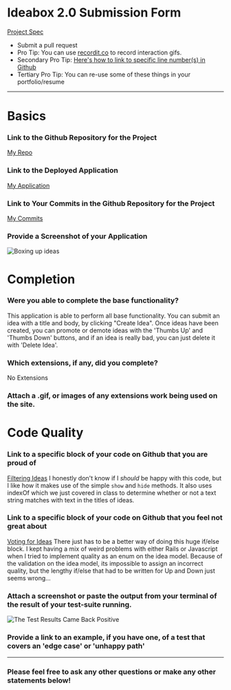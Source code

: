 # Ideabox 2.0 Submission Form
[Project Spec](https://github.com/turingschool/curriculum/blob/master/source/projects/revenge_of_idea_box.markdown)

* Submit a pull request
* Pro Tip: You can use [recordit.co](http://recordit.co/) to record interaction gifs.
* Secondary Pro Tip: [Here's how to link to specific line number(s) in Github](http://stackoverflow.com/questions/23821235/how-to-link-to-specific-line-number-on-github)
* Tertiary Pro Tip: You can re-use some of these things in your portfolio/resume

------

# Basics

### Link to the Github Repository for the Project
[My Repo](https://github.com/brennanholtzclaw/idea_box)

### Link to the Deployed Application
[My Application](http://brennan-idea-box.herokuapp.com/)

### Link to Your Commits in the Github Repository for the Project
[My Commits](https://github.com/brennanholtzclaw/idea_box/commits/master)

### Provide a Screenshot of your Application
![Boxing up ideas](/images/ideabox.png)

# Completion

### Were you able to complete the base functionality?
This application is able to perform all base functionality. You can submit an idea with a title and body, by clicking "Create Idea".
Once ideas have been created, you can promote or demote ideas with the 'Thumbs Up' and 'Thumbs Down' buttons, and if an idea is really bad, you can just delete it with 'Delete Idea'.

### Which extensions, if any, did you complete?
No Extensions

### Attach a .gif, or images of any extensions work being used on the site.

# Code Quality

### Link to a specific block of your code on Github that you are proud of
[Filtering Ideas](https://github.com/brennanholtzclaw/idea_box/blob/master/app/assets/javascripts/filter.js#L1-L11)
 I honestly don't know if I *should* be happy with this code, but I like how it makes use of the simple ```show``` and ```hide``` methods. It also uses indexOf which we just covered in class to determine whether or not a text string matches with text in the titles of ideas.

### Link to a specific block of your code on Github that you feel not great about
[Voting for Ideas](https://github.com/brennanholtzclaw/idea_box/blob/master/app/assets/javascripts/voteForIdea.js#L1-L30)
There just has to be a better way of doing this huge if/else block. I kept having a mix of weird problems with either Rails or Javascript when I tried to implement quality as an enum on the idea model. Because of the validation on the idea model, its impossible to assign an incorrect quality, but the lengthy if/else that had to be written for Up and Down just seems wrong...

### Attach a screenshot or paste the output from your terminal of the result of your test-suite running.
![The Test Results Came Back Positive](/images/small_test_suite.png)

### Provide a link to an example, if you have one, of a test that covers an 'edge case' or 'unhappy path'

-----

### Please feel free to ask any other questions or make any other statements below!
